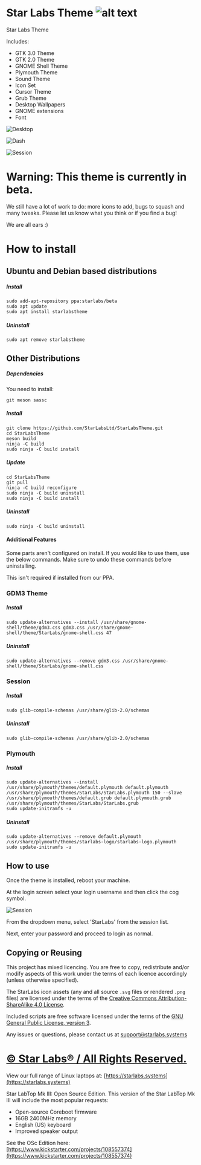 # Star Labs Theme ![alt text](https://cdn.shopify.com/s/files/1/2059/5897/files/Star_50x.png?v=1513954416 "Star Labs Systems")
Star Labs Theme

Includes:
* GTK 3.0 Theme
* GTK 2.0 Theme
* GNOME Shell Theme
* Plymouth Theme
* Sound Theme
* Icon Set
* Cursor Theme
* Grub Theme
* Desktop Wallpapers
* GNOME extensions
* Font

![Desktop](Screenshots/Desktop.png)

![Dash](Screenshots/Dash.png)

![Session](Screenshots/Session.png)

# Warning: This theme is currently in beta.
We still have a lot of work to do: more icons to add, bugs to squash and many tweaks. Please let us know what you think or if you find a bug!

We are all ears :)

# How to install
## Ubuntu and Debian based distributions
##### Install
```
sudo add-apt-repository ppa:starlabs/beta
sudo apt update
sudo apt install starlabstheme
```
##### Uninstall
```
sudo apt remove starlabstheme
```


## Other Distributions
##### Dependencies
You need to install:
```
git meson sassc
```
##### Install
```
git clone https://github.com/StarLabsLtd/StarLabsTheme.git
cd StarLabsTheme
meson build
ninja -C build
sudo ninja -C build install
```
##### Update
```
cd StarLabsTheme
git pull
ninja -C build reconfigure
sudo ninja -C build uninstall
sudo ninja -C build install
```

##### Uninstall
```
sudo ninja -C build uninstall
```

#### Additional Features
Some parts aren't configured on install. If you would like to use them, use the below commands. Make sure to undo these commands before uninstalling.

This isn't required if installed from our PPA.
### GDM3 Theme
##### Install
```
sudo update-alternatives --install /usr/share/gnome-shell/theme/gdm3.css gdm3.css /usr/share/gnome-shell/theme/StarLabs/gnome-shell.css 47
```
##### Uninstall
```
sudo update-alternatives --remove gdm3.css /usr/share/gnome-shell/theme/StarLabs/gnome-shell.css
```
### Session
##### Install
```
sudo glib-compile-schemas /usr/share/glib-2.0/schemas
```
##### Uninstall
```
sudo glib-compile-schemas /usr/share/glib-2.0/schemas 
```

### Plymouth
##### Install
```
sudo update-alternatives --install /usr/share/plymouth/themes/default.plymouth default.plymouth /usr/share/plymouth/themes/StarLabs/StarLabs.plymouth 150 --slave /usr/share/plymouth/themes/default.grub default.plymouth.grub /usr/share/plymouth/themes/StarLabs/StarLabs.grub
sudo update-initramfs -u
```
##### Uninstall
```
sudo update-alternatives --remove default.plymouth /usr/share/plymouth/themes/starlabs-logo/starlabs-logo.plymouth
sudo update-initramfs -u
```

## How to use

Once the theme is installed, reboot your machine.

At the login screen select your login username and then click the cog symbol.

![Session](Screenshots/Session-cropped.png)

From the dropdown menu, select 'StarLabs' from the session list.

Next, enter your password and proceed to login as normal.

## Copying or Reusing

This project has mixed licencing. You are free to copy, redistribute and/or modify aspects of this work under the terms of each licence accordingly (unless otherwise specified).

The StarLabs icon assets (any and all source `.svg` files or rendered `.png` files) are licensed under the terms of the [Creative Commons Attribution-ShareAlike 4.0 License](https://creativecommons.org/licenses/by-sa/4.0/).

Included scripts are free software licensed under the terms of the [GNU General Public License, version 3](https://www.gnu.org/licenses/gpl-3.0.txt).

Any issues or questions, please contact us at [support@starlabs.systems](mailto:supportstarlabs.systems)

# [© Star Labs® / All Rights Reserved.](https://starlabs.systems)

View our full range of Linux laptops at: [https://starlabs.systems](https://starlabs.systems)

Star LabTop Mk III: Open Source Edition. This version of the Star LabTop Mk III will include the most popular requests:
+ Open-source Coreboot firmware
+ 16GB 2400MHz memory
+ English (US) keyboard
+ Improved speaker output

See the OSc Edition here: [https://www.kickstarter.com/projects/108557374](https://www.kickstarter.com/projects/108557374)


